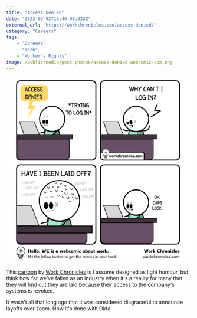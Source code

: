 ```yaml
---
title: "Access Denied"
date: "2023-03-02T16:46:08.033Z"
external_url: "https://workchronicles.com/access-denied/"
category: "Careers"
tags:
    - "Careers"
    - "Tech"
    - "Worker's Rights"
image: /public/media/post-photos/access-denied-webcomic-com.png
---
```


![Access Denied](/public/media/post-photos/access-denied-webcomic-com.png)

This [cartoon](https://workchronicles.com/access-denied/) by [Work Chronicles](https://workchronicles.com/) is I assume designed as light humour, but think how far we've fallen as an industry when it's a reality for many that they will find out they are laid because their access to the company's systems is revoked. 

It wasn't all that long ago that it was considered disgraceful to announce layoffs over zoom. Now it's done with Okta. 
